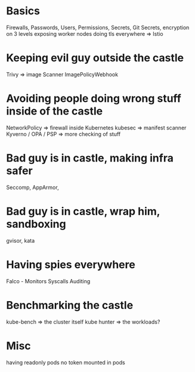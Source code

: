 
# Basics
Firewalls, Passwords, Users, Permissions, Secrets, Git Secrets, encryption on 3 levels
exposing worker nodes
doing tls everywhere => Istio

# Keeping evil guy outside the castle
Trivy => image Scanner
ImagePolicyWebhook

# Avoiding people doing wrong stuff inside of the castle
NetworkPolicy => firewall inside Kubernetes
kubesec => manifest scanner
Kyverno / OPA / PSP => more checking of stuff

# Bad guy is in castle, making infra safer
Seccomp, AppArmor, 

# Bad guy is in castle, wrap him, sandboxing
gvisor, kata

# Having spies everywhere
Falco - Monitors Syscalls
Auditing

# Benchmarking the castle
kube-bench => the cluster itself
kube hunter => the workloads?

# Misc
having readonly pods
no token mounted in pods


 
